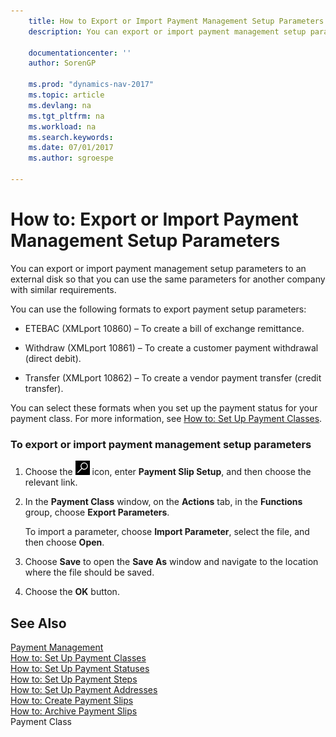 ```yaml
---
    title: How to Export or Import Payment Management Setup Parameters 
    description: You can export or import payment management setup parameters to an external disk so that you can use the same parameters for another company with similar requirements.
    
    documentationcenter: ''
    author: SorenGP

    ms.prod: "dynamics-nav-2017"
    ms.topic: article
    ms.devlang: na
    ms.tgt_pltfrm: na
    ms.workload: na
    ms.search.keywords:
    ms.date: 07/01/2017
    ms.author: sgroespe

---
```

# How to: Export or Import Payment Management Setup Parameters
You can export or import payment management setup parameters to an external disk so that you can use the same parameters for another company with similar requirements.  
  
 You can use the following formats to export payment setup parameters:  
  
-   ETEBAC (XMLport 10860) – To create a bill of exchange remittance.  
  
-   Withdraw (XMLport 10861) – To create a customer payment withdrawal (direct debit).  
  
-   Transfer (XMLport 10862) – To create a vendor payment transfer (credit transfer).  
  
 You can select these formats when you set up the payment status for your payment class. For more information, see [How to: Set Up Payment Classes](how-to-set-up-payment-classes.md).  
  
### To export or import payment management setup parameters  
  
1.  Choose the ![Search for Page or Report](../../media/ui-search/search_small.png "Search for Page or Report icon") icon, enter **Payment Slip Setup**, and then choose the relevant link.  
  
2.  In the **Payment Class** window, on the **Actions** tab, in the **Functions** group, choose **Export Parameters**.  
  
     To import a parameter, choose **Import Parameter**, select the file, and then choose **Open**.  
  
3.  Choose **Save** to open the **Save As** window and navigate to the location where the file should be saved.  
  
4.  Choose the **OK** button.  
  
## See Also  
 [Payment Management](payment-management.md)   
 [How to: Set Up Payment Classes](how-to-set-up-payment-classes.md)   
 [How to: Set Up Payment Statuses](how-to-set-up-payment-statuses.md)   
 [How to: Set Up Payment Steps](how-to-set-up-payment-steps.md)   
 [How to: Set Up Payment Addresses](how-to-set-up-payment-addresses.md)   
 [How to: Create Payment Slips](how-to-create-payment-slips.md)   
 [How to: Archive Payment Slips](how-to-archive-payment-slips.md)   
 Payment Class